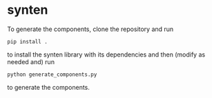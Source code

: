 # synten

To generate the components, clone the repository and run

    pip install .

to install the synten library with its dependencies and then (modify as needed and) run

    python generate_components.py

to generate the components.
